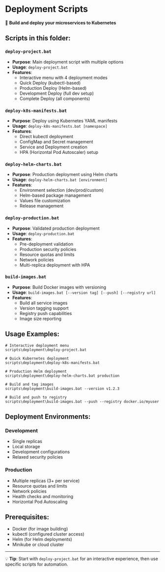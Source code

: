 # Deployment Scripts

🔧 **Build and deploy your microservices to Kubernetes**

## Scripts in this folder:

### `deploy-project.bat`
- **Purpose**: Main deployment script with multiple options
- **Usage**: `deploy-project.bat`
- **Features**:
  - Interactive menu with 4 deployment modes
  - Quick Deploy (kubectl-based)
  - Production Deploy (Helm-based)
  - Development Deploy (full dev setup)
  - Complete Deploy (all components)

### `deploy-k8s-manifests.bat`
- **Purpose**: Deploy using Kubernetes YAML manifests
- **Usage**: `deploy-k8s-manifests.bat [namespace]`
- **Features**:
  - Direct kubectl deployment
  - ConfigMap and Secret management
  - Service and Deployment creation
  - HPA (Horizontal Pod Autoscaler) setup

### `deploy-helm-charts.bat`
- **Purpose**: Production deployment using Helm charts
- **Usage**: `deploy-helm-charts.bat [environment]`
- **Features**:
  - Environment selection (dev/prod/custom)
  - Helm-based package management
  - Values file customization
  - Release management

### `deploy-production.bat`
- **Purpose**: Validated production deployment
- **Usage**: `deploy-production.bat`
- **Features**:
  - Pre-deployment validation
  - Production security policies
  - Resource quotas and limits
  - Network policies
  - Multi-replica deployment with HPA

### `build-images.bat`
- **Purpose**: Build Docker images with versioning
- **Usage**: `build-images.bat [--version tag] [--push] [--registry url]`
- **Features**:
  - Build all service images
  - Version tagging support
  - Registry push capabilities
  - Image size reporting

## Usage Examples:

```batch
# Interactive deployment menu
scripts\deployment\deploy-project.bat

# Quick Kubernetes deployment
scripts\deployment\deploy-k8s-manifests.bat

# Production Helm deployment
scripts\deployment\deploy-helm-charts.bat production

# Build and tag images
scripts\deployment\build-images.bat --version v1.2.3

# Build and push to registry
scripts\deployment\build-images.bat --push --registry docker.io/myuser
```

## Deployment Environments:

### Development
- Single replicas
- Local storage
- Development configurations
- Relaxed security policies

### Production  
- Multiple replicas (3+ per service)
- Resource quotas and limits
- Network policies
- Health checks and monitoring
- Horizontal Pod Autoscaling

## Prerequisites:
- Docker (for image building)
- kubectl (configured cluster access)
- Helm (for Helm deployments)
- Minikube or cloud cluster

---
💡 **Tip**: Start with `deploy-project.bat` for an interactive experience, then use specific scripts for automation.
